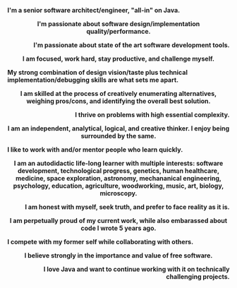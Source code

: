 <b>
<p align="left">I'm a senior software architect/engineer, "all-in" on Java.</p>

<p align="center">I'm passionate about software design/implementation quality/performance.</p>
   
<p align="right">I'm passionate about state of the art software development tools.</p>
   
<p align="center">I am focused, work hard, stay productive, and challenge myself.</p>
   
<p align="left">My strong combination of design vision/taste plus technical implementation/debugging skills are what sets me apart.</p>
   
<p align="center">I am skilled at the process of creatively enumerating alternatives, weighing pros/cons, and identifying the overall best solution.</p>
   
<p align="right">I thrive on problems with high essential complexity.</p>
   
<p align="center">I am an independent, analytical, logical, and creative thinker. I enjoy being surrounded by the same.</p>
   
<p align="left">I like to work with and/or mentor people who learn quickly.</p>
   
<p align="center">I am an autodidactic life-long learner with multiple interests:
   software development, technological progress, genetics, human healthcare, medicine,
    space exploration, astronomy, mechananical engineering, psychology, education, agriculture,
    woodworking, music, art, biology, microscopy.</p>
    
<p align="right">I am honest with myself, seek truth, and prefer to face reality as it is.</p>
   
<p align="center">I am perpetually proud of my current work, while also embarassed about code I wrote 5 years ago.</p>
   
<p align="left">I compete with my former self while collaborating with others.</p>
   
<p align="center">I believe strongly in the importance and value of free software.</p>
   
<p align="right">I love Java and want to continue working with it on technically challenging projects.</p>
</b>
